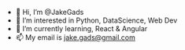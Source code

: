 - 👋 Hi, I’m @JakeGads
- 👀 I’m interested in Python, DataScience, Web Dev
- 🌱 I’m currently learning, React & Angular
- 📫 My email is jake.gads@gmail.com

<!---
JakeGads/JakeGads is a ✨ special ✨ repository because its `README.md` (this file) appears on your GitHub profile.
You can click the Preview link to take a look at your changes.
--->
